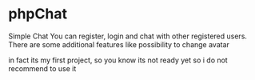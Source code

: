 # phpChat

Simple Chat
You can register, login and chat with other registered users. There are some additional features like possibility to change avatar

in fact its my first project, so you know 
its not ready yet so i do not recommend to use it
